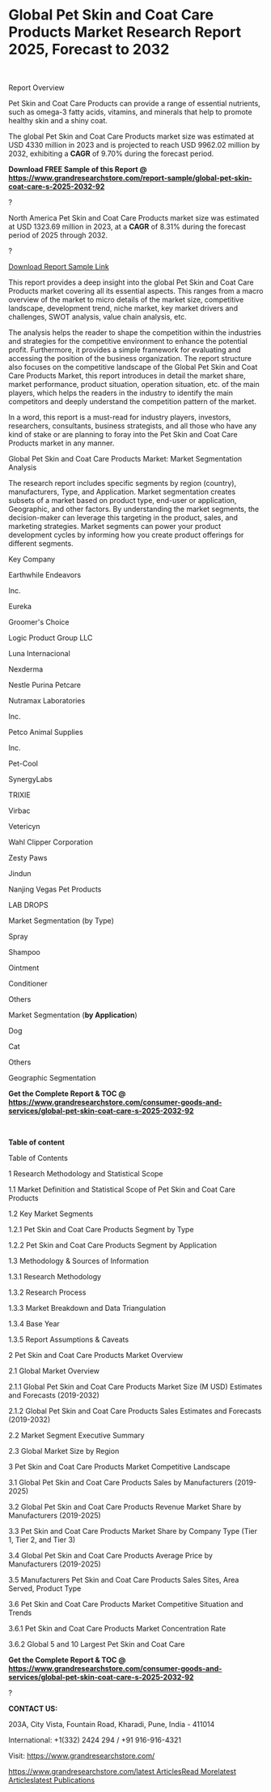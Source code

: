 <h1>Global Pet Skin and Coat Care Products Market Research Report 2025, Forecast to 2032</h1><br/><p>Report Overview</p>
 
 
 
 <p>Pet Skin and Coat Care Products can provide a range of essential nutrients, such as omega-3 fatty acids, vitamins, and minerals that help to promote healthy skin and a shiny coat.</p>
 
 
 
 <p>The global Pet Skin and Coat Care Products market size was estimated at USD 4330 million in 2023 and is projected to reach USD 9962.02 million by 2032, exhibiting a <strong>CAGR</strong> of 9.70% during the forecast period.</p>
 
 
 
 <div><b>Download FREE Sample of this Report @ <a href="https://www.grandresearchstore.com/report-sample/global-pet-skin-coat-care-s-2025-2032-92">https://www.grandresearchstore.com/report-sample/global-pet-skin-coat-care-s-2025-2032-92</a></b></div>
 
 
 
 <p>? </p>
 
 
 
 <p>North America Pet Skin and Coat Care Products market size was estimated at USD 1323.69 million in 2023, at a <strong>CAGR</strong> of 8.31% during the forecast period of 2025 through 2032.</p>
 
 
 
 <p>? </p>
 
 
 
 <p><a href="https://www.grandresearchstore.com/mr-admin/report-sample/global-pet-skin-coat-care-s-2025-2032-92">Download Report Sample Link</a></p>
 
 
 
 <p>This report provides a deep insight into the global Pet Skin and Coat Care Products market covering all its essential aspects. This ranges from a macro overview of the market to micro details of the market size, competitive landscape, development trend, niche market, key market drivers and challenges, SWOT analysis, value chain analysis, etc.</p>
 
 
 
 <p>The analysis helps the reader to shape the competition within the industries and strategies for the competitive environment to enhance the potential profit. Furthermore, it provides a simple framework for evaluating and accessing the position of the business organization. The report structure also focuses on the competitive landscape of the Global Pet Skin and Coat Care Products Market, this report introduces in detail the market share, market performance, product situation, operation situation, etc. of the main players, which helps the readers in the industry to identify the main competitors and deeply understand the competition pattern of the market.</p>
 
 
 
 <p>In a word, this report is a must-read for industry players, investors, researchers, consultants, business strategists, and all those who have any kind of stake or are planning to foray into the Pet Skin and Coat Care Products market in any manner.</p>
 
 
 
 <p>Global Pet Skin and Coat Care Products Market: Market Segmentation Analysis</p>
 
 
 
 <p>The research report includes specific segments by region (country), manufacturers, Type, and Application. Market segmentation creates subsets of a market based on product type, end-user or application, Geographic, and other factors. By understanding the market segments, the decision-maker can leverage this targeting in the product, sales, and marketing strategies. Market segments can power your product development cycles by informing how you create product offerings for different segments.</p>
 
 
 
 <p>Key Company</p>
 
 
 
 <p>Earthwhile Endeavors</p>
 
 
 
 <p>Inc.</p>
 
 
 
 <p>Eureka</p>
 
 
 
 <p>Groomer&#39;s Choice</p>
 
 
 
 <p>Logic Product Group LLC</p>
 
 
 
 <p>Luna Internacional</p>
 
 
 
 <p>Nexderma</p>
 
 
 
 <p>Nestle Purina Petcare</p>
 
 
 
 <p>Nutramax Laboratories</p>
 
 
 
 <p>Inc.</p>
 
 
 
 <p>Petco Animal Supplies</p>
 
 
 
 <p>Inc.</p>
 
 
 
 <p>Pet-Cool</p>
 
 
 
 <p>SynergyLabs</p>
 
 
 
 <p>TRIXIE</p>
 
 
 
 <p>Virbac</p>
 
 
 
 <p>Vetericyn</p>
 
 
 
 <p>Wahl Clipper Corporation</p>
 
 
 
 <p>Zesty Paws</p>
 
 
 
 <p>Jindun</p>
 
 
 
 <p>Nanjing Vegas Pet Products</p>
 
 
 
 <p>LAB DROPS</p>
 
 
 
 <p>Market Segmentation (by Type)</p>
 
 
 
 <p>Spray</p>
 
 
 
 <p>Shampoo</p>
 
 
 
 <p>Ointment</p>
 
 
 
 <p>Conditioner</p>
 
 
 
 <p>Others</p>
 
 
 
 <p>Market Segmentation (<strong>by Application</strong>)</p>
 
 
 
 <p>Dog</p>
 
 
 
 <p>Cat</p>
 
 
 
 <p>Others</p>
 
 
 
 <p>Geographic Segmentation</p>
 
 
 
 <div><b>Get the Complete Report & TOC @ <a href="https://www.grandresearchstore.com/consumer-goods-and-services/global-pet-skin-coat-care-s-2025-2032-92">https://www.grandresearchstore.com/consumer-goods-and-services/global-pet-skin-coat-care-s-2025-2032-92</a></b></div>
 
 
 
 <p><br />
 
 <b>Table of content</b></p>
 
 
 
 <p>Table of Contents<br />
 
 1 Research Methodology and Statistical Scope<br />
 
 1.1 Market Definition and Statistical Scope of Pet Skin and Coat Care Products<br />
 
 1.2 Key Market Segments<br />
 
 1.2.1 Pet Skin and Coat Care Products Segment by Type<br />
 
 1.2.2 Pet Skin and Coat Care Products Segment by Application<br />
 
 1.3 Methodology & Sources of Information<br />
 
 1.3.1 Research Methodology<br />
 
 1.3.2 Research Process<br />
 
 1.3.3 Market Breakdown and Data Triangulation<br />
 
 1.3.4 Base Year<br />
 
 1.3.5 Report Assumptions & Caveats<br />
 
 2 Pet Skin and Coat Care Products Market Overview<br />
 
 2.1 Global Market Overview<br />
 
 2.1.1 Global Pet Skin and Coat Care Products Market Size (M USD) Estimates and Forecasts (2019-2032)<br />
 
 2.1.2 Global Pet Skin and Coat Care Products Sales Estimates and Forecasts (2019-2032)<br />
 
 2.2 Market Segment Executive Summary<br />
 
 2.3 Global Market Size by Region<br />
 
 3 Pet Skin and Coat Care Products Market Competitive Landscape<br />
 
 3.1 Global Pet Skin and Coat Care Products Sales by Manufacturers (2019-2025)<br />
 
 3.2 Global Pet Skin and Coat Care Products Revenue Market Share by Manufacturers (2019-2025)<br />
 
 3.3 Pet Skin and Coat Care Products Market Share by Company Type (Tier 1, Tier 2, and Tier 3)<br />
 
 3.4 Global Pet Skin and Coat Care Products Average Price by Manufacturers (2019-2025)<br />
 
 3.5 Manufacturers Pet Skin and Coat Care Products Sales Sites, Area Served, Product Type<br />
 
 3.6 Pet Skin and Coat Care Products Market Competitive Situation and Trends<br />
 
 3.6.1 Pet Skin and Coat Care Products Market Concentration Rate<br />
 
 3.6.2 Global 5 and 10 Largest Pet Skin and Coat Care</p>
 
 
 
 <div><b>Get the Complete Report & TOC @ <a href="https://www.grandresearchstore.com/consumer-goods-and-services/global-pet-skin-coat-care-s-2025-2032-92">https://www.grandresearchstore.com/consumer-goods-and-services/global-pet-skin-coat-care-s-2025-2032-92</a></b></div>
 
 
 
 <p>? </p>
 
 
 
 <p><b>CONTACT US:</b><br />
 
 203A, City Vista, Fountain Road, Kharadi, Pune, India - 411014<br />
 
 International: +1(332) 2424 294 / +91 916-916-4321<br />
 
 Visit: <a href="https://www.grandresearchstore.com/">https://www.grandresearchstore.com/</a><br />
 
 <a href="https://gyeongbokgung.com">https://www.grandresearchstore.com/</a><a href="https://hallyeomaritime.com">latest Articles</a><a href="https://jingwansa.com">Read More</a><a href="https://nguoiviet.jp/">latest Articles</a><a href="https://www.intelmarketresearch.com/">latest Publications</a></p>